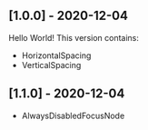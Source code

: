 ## [1.0.0] - 2020-12-04

Hello World! This version contains:
- HorizontalSpacing
- VerticalSpacing

## [1.1.0] - 2020-12-04

- AlwaysDisabledFocusNode
